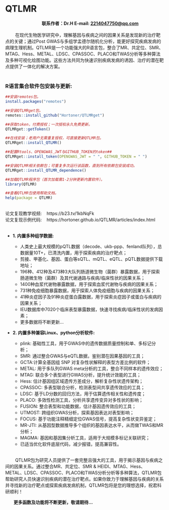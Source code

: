 # QTLMR

**&nbsp;&nbsp;&nbsp;&nbsp;&nbsp;&nbsp;&nbsp;&nbsp;&nbsp;&nbsp;&nbsp;&nbsp;&nbsp;&nbsp;&nbsp;&nbsp;&nbsp;&nbsp;&nbsp;&nbsp;&nbsp;&nbsp;&nbsp;&nbsp;&nbsp;&nbsp;&nbsp;&nbsp;&nbsp;&nbsp;&nbsp;&nbsp;&nbsp;&nbsp;&nbsp;联系作者：Dr.H E-mail: 2214047750@qq.com**
<br><br>
&nbsp;&nbsp;&nbsp;&nbsp;&nbsp;&nbsp;&nbsp;&nbsp;在现代生物医学研究中，理解基因与疾病之间的因果关系是发现新的治疗靶点的关键；通过Post GWAS与多组学孟德尔随机化分析，能更好探究疾病发病的病理生理机制。QTLMR是一个功能强大的R语言包，整合了MR、共定位、SMR、MTAG、Hess、METAL、LDSC、CPASSOC、PLACO和TWAS分析等多种算法及多种可视化绘图功能。这些方法共同为快速识别疾病发病的诱因、治疗的潜在靶点提供了一体化的解决方案。
<br><br>

### R语言集合软件包安装与更新:
```r
##安装remotes包。
install.packages("remotes")

##安装QTLMRget包。
remotes::install_github("Hortoner/QTLMRget")

##获取token，付费授权；一次授权永久免费更新。
QTLMRget::getToken()

##在线安装；老用户无需重复授权，可直接更新QTLMR包。
QTLMRget::install_QTLMR()

##配置Rtools、OPENGWAS_JWT与GITHUB_TOKEN的token##
QTLMRget::install_token(OPENGWAS_JWT = " ", GITHUB_TOKEN = " ")

##安装QTLMR相关依赖包；可重复多次运行该函数，直到所有依赖包安装成功。
QTLMRget::install_QTLMR_dependence()

##加载QTLMR程序包（首次加载需1-2分钟更新内置软件）。
library(QTLMR)

##查看QTLMR包使用帮助文档。
help(package = QTLMR)
```

<br>
论文复现教学视频:&nbsp;&nbsp;&nbsp;&nbsp;https://b23.tv/1kbNqFk
<br>
论文复现示例代码:&nbsp;&nbsp;&nbsp;&nbsp;https://hortoner.github.io/QTLMR/articles/index.html
<br><br>



-  **1. 内置多种组学数据:**

    -   人类史上最大规模的pQTL数据（decode、ukb-ppp、fenland队列），总数据量10T+，已清洗内置，用于探索疾病的治疗靶点；
    -   剪接、甲基化、基因、蛋白等sQTL、mQTL、eQTL、pQTL数据提供下载地址；
    -   196种、412种及473种3大队列肠道微生物（菌群）暴露数据，用于探索肠道微生物（菌群）及其代谢通路与疾病/临床性状的因果关系；
    -   1400种血浆代谢物暴露数据，用于探索血浆代谢物与疾病的因果关系；
    -   731种免疫细胞暴露数据，用于探索人体免疫细胞与疾病的因果关系；
    -   41种炎症因子及91种炎症蛋白露数据，用于探索炎症因子或蛋白与疾病的因果关系；
    -   IEU数据库中7020个临床表型暴露数据，快速寻找疾病/临床性状的发病因素；
    -   更多数据将不断更新...
    

-  **2. 内置多种兼容Linux、python分析软件:**

    -   plink: 基础性工具，用于GWAS中的遗传数据质量控制和单、多标记分析；
    -   SMR: 通过整合GWAS与eQTL数据，鉴别潜在因果基因的工具；
    -   GCTA:计算全基因组 SNP 对复杂性状解释的表型方差比例的软件；
    -   METAL: 用于多队列GWAS meta分析的工具，整合不同样本的遗传效应；
    -   MTAG: 联合多个表型进行GWAS分析，提升统计效能的工具；
    -   Hess: 估计基因组区域遗传方差成分，解析复杂性状遗传架构；
    -   CPASSOC: 多表型联合分析，检测表型间共享遗传效应的工具；
    -   LDSC: 基于LD分数的回归方法，用于估算遗传相关性和遗传度；
    -   PLACO: 多效性检测工具，分析共享遗传变异对多性状的影响；
    -   FUSION: 整合表型和功能数据，估计基因遗传效应的工具；
    -   UTMOST: 跨组织GWAS分析，探索基因表达对表型影响；
    -   FOCUS: 基于功能注释精细定位GWAS信号，提高复杂性状变异鉴定；
    -   MR-JTI: 从基因型数据推导多个组织的基因表达水平，从而做TWAS和MR分析；
    -   MAGMA: 基因和基因集分析工具，适用于大规模多标记关联研究；
    -   已适当优化软件底层代码，减少报错，提高兼容性。
    
    
    
<br>
&nbsp;&nbsp;&nbsp;&nbsp;&nbsp;&nbsp;&nbsp;&nbsp;QTLMR包为研究人员提供了一套完整且强大的工具，用于揭示基因与疾病之间的因果关系。通过整合MR、共定位、SMR & HEIDI、MTAG、Hess、METAL、LDSC、CPASSOC、PLACO和TWAS分析分析等多种算法，QTLMR包帮助研究人员快速识别疾病的潜在治疗靶点。如果你致力于理解基因与疾病的关系并寻找新的治疗靶点或探索疾病发病机制，QTLMR包将是您的理想选择，祝君科研顺利！
<br>

**&nbsp;&nbsp;&nbsp;&nbsp;&nbsp;&nbsp;&nbsp;&nbsp;更多函数及功能将不断更新，敬请期待...**
